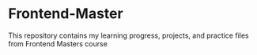 # Frontend-Master
This repository contains my learning progress, projects, and practice files from Frontend Masters course

